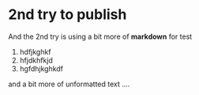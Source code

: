 # 2nd try to publish

And the 2nd try is using a bit more of **markdown** for test


1. hdfjkghkf
2. hfjdkhfkjd
3. hgfdhjkghkdf

and a bit more of unformatted text ....

